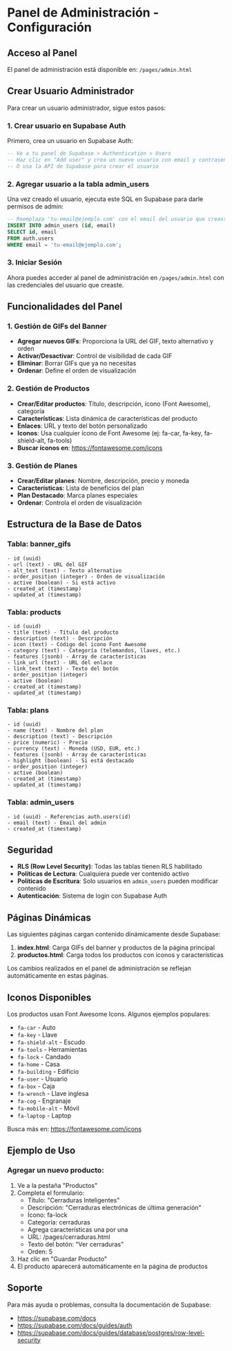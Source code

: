 # Panel de Administración - Configuración

## Acceso al Panel
El panel de administración está disponible en: `/pages/admin.html`

## Crear Usuario Administrador

Para crear un usuario administrador, sigue estos pasos:

### 1. Crear usuario en Supabase Auth
Primero, crea un usuario en Supabase Auth:

```sql
-- Ve a tu panel de Supabase > Authentication > Users
-- Haz clic en "Add user" y crea un nuevo usuario con email y contraseña
-- O usa la API de Supabase para crear el usuario
```

### 2. Agregar usuario a la tabla admin_users
Una vez creado el usuario, ejecuta este SQL en Supabase para darle permisos de admin:

```sql
-- Reemplaza 'tu-email@ejemplo.com' con el email del usuario que creaste
INSERT INTO admin_users (id, email)
SELECT id, email
FROM auth.users
WHERE email = 'tu-email@ejemplo.com';
```

### 3. Iniciar Sesión
Ahora puedes acceder al panel de administración en `/pages/admin.html` con las credenciales del usuario que creaste.

## Funcionalidades del Panel

### 1. Gestión de GIFs del Banner
- **Agregar nuevos GIFs**: Proporciona la URL del GIF, texto alternativo y orden
- **Activar/Desactivar**: Control de visibilidad de cada GIF
- **Eliminar**: Borrar GIFs que ya no necesitas
- **Ordenar**: Define el orden de visualización

### 2. Gestión de Productos
- **Crear/Editar productos**: Título, descripción, ícono (Font Awesome), categoría
- **Características**: Lista dinámica de características del producto
- **Enlaces**: URL y texto del botón personalizado
- **Iconos**: Usa cualquier ícono de Font Awesome (ej: fa-car, fa-key, fa-shield-alt, fa-tools)
- **Buscar íconos en**: https://fontawesome.com/icons

### 3. Gestión de Planes
- **Crear/Editar planes**: Nombre, descripción, precio y moneda
- **Características**: Lista de beneficios del plan
- **Plan Destacado**: Marca planes especiales
- **Ordenar**: Controla el orden de visualización

## Estructura de la Base de Datos

### Tabla: banner_gifs
```
- id (uuid)
- url (text) - URL del GIF
- alt_text (text) - Texto alternativo
- order_position (integer) - Orden de visualización
- active (boolean) - Si está activo
- created_at (timestamp)
- updated_at (timestamp)
```

### Tabla: products
```
- id (uuid)
- title (text) - Título del producto
- description (text) - Descripción
- icon (text) - Código del ícono Font Awesome
- category (text) - Categoría (telemandos, llaves, etc.)
- features (jsonb) - Array de características
- link_url (text) - URL del enlace
- link_text (text) - Texto del botón
- order_position (integer)
- active (boolean)
- created_at (timestamp)
- updated_at (timestamp)
```

### Tabla: plans
```
- id (uuid)
- name (text) - Nombre del plan
- description (text) - Descripción
- price (numeric) - Precio
- currency (text) - Moneda (USD, EUR, etc.)
- features (jsonb) - Array de características
- highlight (boolean) - Si está destacado
- order_position (integer)
- active (boolean)
- created_at (timestamp)
- updated_at (timestamp)
```

### Tabla: admin_users
```
- id (uuid) - Referencias auth.users(id)
- email (text) - Email del admin
- created_at (timestamp)
```

## Seguridad

- **RLS (Row Level Security)**: Todas las tablas tienen RLS habilitado
- **Políticas de Lectura**: Cualquiera puede ver contenido activo
- **Políticas de Escritura**: Solo usuarios en `admin_users` pueden modificar contenido
- **Autenticación**: Sistema de login con Supabase Auth

## Páginas Dinámicas

Las siguientes páginas cargan contenido dinámicamente desde Supabase:

1. **index.html**: Carga GIFs del banner y productos de la página principal
2. **productos.html**: Carga todos los productos con iconos y características

Los cambios realizados en el panel de administración se reflejan automáticamente en estas páginas.

## Iconos Disponibles

Los productos usan Font Awesome Icons. Algunos ejemplos populares:

- `fa-car` - Auto
- `fa-key` - Llave
- `fa-shield-alt` - Escudo
- `fa-tools` - Herramientas
- `fa-lock` - Candado
- `fa-home` - Casa
- `fa-building` - Edificio
- `fa-user` - Usuario
- `fa-box` - Caja
- `fa-wrench` - Llave inglesa
- `fa-cog` - Engranaje
- `fa-mobile-alt` - Móvil
- `fa-laptop` - Laptop

Busca más en: https://fontawesome.com/icons

## Ejemplo de Uso

### Agregar un nuevo producto:
1. Ve a la pestaña "Productos"
2. Completa el formulario:
   - Título: "Cerraduras Inteligentes"
   - Descripción: "Cerraduras electrónicas de última generación"
   - Ícono: fa-lock
   - Categoría: cerraduras
   - Agrega características una por una
   - URL: /pages/cerraduras.html
   - Texto del botón: "Ver cerraduras"
   - Orden: 5
3. Haz clic en "Guardar Producto"
4. El producto aparecerá automáticamente en la página de productos

## Soporte

Para más ayuda o problemas, consulta la documentación de Supabase:
- https://supabase.com/docs
- https://supabase.com/docs/guides/auth
- https://supabase.com/docs/guides/database/postgres/row-level-security
